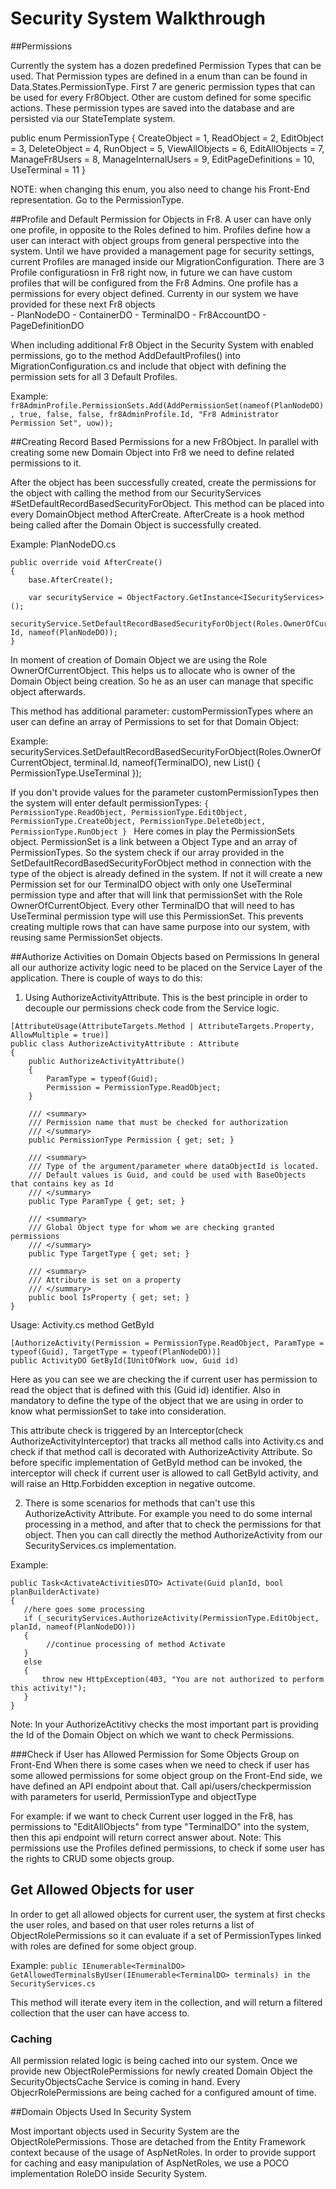 Security System Walkthrough
===========================

##Permissions

Currently the system has a dozen predefined Permission Types that can be used. That Permission types are defined in a enum than can be found in Data.States.PermissionType. First 7 are generic permission types that can be used for every Fr8Object. Other are custom defined for some specific actions. These permission types are saved into the database and are persisted via our StateTemplate system.

public enum PermissionType
{
    CreateObject = 1,
    ReadObject = 2,
    EditObject = 3,
    DeleteObject = 4,
    RunObject = 5,
    ViewAllObjects = 6,
    EditAllObjects = 7,
    ManageFr8Users = 8,
    ManageInternalUsers = 9,
    EditPageDefinitions = 10,
    UseTerminal = 11
}

NOTE: when changing this enum, you also need to change his Front-End representation. Go to the PermissionType. 

##Profile and Default Permission for Objects in Fr8.
A user can have only one profile, in opposite to the Roles defined to him. Profiles define how a user can interact with object groups from general perspective into the system.
Until we have provided a management page for security settings, current Profiles are managed inside our MigrationConfiguration. There are 3 Profile configuratiosn in Fr8 right now, in future we can have custom profiles that will be configured from the Fr8 Admins. One profile has a permissions for every object defined. Currenty in our system we have provided for these next Fr8 objects    
       - PlanNodeDO
       - ContainerDO
       - TerminalDO
       - Fr8AccountDO
       - PageDefinitionDO

When including additional Fr8 Object in the Security System with enabled permissions, go to the method AddDefaultProfiles() into MigrationConfiguration.cs and include that object with defining the permission sets for all 3 Default Profiles.

Example: `fr8AdminProfile.PermissionSets.Add(AddPermissionSet(nameof(PlanNodeDO), true, false, false, fr8AdminProfile.Id, "Fr8 Administrator Permission Set", uow));`

##Creating Record Based Permissions for a new Fr8Object.
In parallel with creating some new Domain Object into Fr8 we need to define related permissions to it.

After the object has been successfully created, create the permissions for the object with calling the method from our SecurityServices #SetDefaultRecordBasedSecurityForObject.
This method can be placed into every DomainObject method AfterCreate. AfterCreate is a hook method being called after the Domain Object is successfully created.

Example: PlanNodeDO.cs
```
public override void AfterCreate()
{
    base.AfterCreate();

    var securityService = ObjectFactory.GetInstance<ISecurityServices>();
    securityService.SetDefaultRecordBasedSecurityForObject(Roles.OwnerOfCurrentObject, Id, nameof(PlanNodeDO));
}
```
In moment of creation of Domain Object we are using the Role OwnerOfCurrentObject. This helps us to allocate who is owner of the Domain Object being creation. So he as an user can manage that specific object afterwards.

This method has additional parameter: customPermissionTypes where an user can define an array of Permissions to set for that Domain Object:

Example:
  securityServices.SetDefaultRecordBasedSecurityForObject(Roles.OwnerOfCurrentObject, terminal.Id, nameof(TerminalDO), new List<PermissionType>() { PermissionType.UseTerminal });

If you don't provide values for the parameter customPermissionTypes then the system will enter default permissionTypes:
`{ PermissionType.ReadObject, PermissionType.EditObject, PermissionType.CreateObject, PermissionType.DeleteObject, PermissionType.RunObject }
`
Here comes in play the PermissionSets object. PermissionSet is a link between a Object Type and an array of PermissionTypes. So the system check if our array provided in the SetDefaultRecordBasedSecurityForObject method in connection with the type of the object is already defined in the system. If not it will create a new Permission set for our TerminalDO object with only one UseTerminal permission type and after that will link that permissionSet with the Role OwnerOfCurrentObject. Every other TerminalDO that will need to has UseTerminal permission type will use this PermissionSet. This prevents creating multiple rows that can have same purpose into our system, with reusing same PermissionSet objects.


##Authorize Activities on Domain Objects based on Permissions
In general all our authorize activity logic need to be placed on the Service Layer of the application. There is couple of ways to do this:
1. Using AuthorizeActivityAttribute.
This is the best principle in order to decouple our permissions check code from the Service logic.
```    
[AttributeUsage(AttributeTargets.Method | AttributeTargets.Property, AllowMultiple = true)]
public class AuthorizeActivityAttribute : Attribute
{
    public AuthorizeActivityAttribute()
    {
        ParamType = typeof(Guid);
        Permission = PermissionType.ReadObject;
    }

    /// <summary>
    /// Permission name that must be checked for authorization
    /// </summary>
    public PermissionType Permission { get; set; }

    /// <summary>
    /// Type of the argument/parameter where dataObjectId is located.
    /// Default values is Guid, and could be used with BaseObjects that contains key as Id
    /// </summary>
    public Type ParamType { get; set; }

    /// <summary>
    /// Global Object type for whom we are checking granted permissions
    /// </summary>
    public Type TargetType { get; set; }

    /// <summary>
    /// Attribute is set on a property
    /// </summary>
    public bool IsProperty { get; set; }
}
```
Usage: Activity.cs method GetById
```
[AuthorizeActivity(Permission = PermissionType.ReadObject, ParamType = typeof(Guid), TargetType = typeof(PlanNodeDO))]
public ActivityDO GetById(IUnitOfWork uow, Guid id)
```
Here as you can see we are checking the if current user has permission to read the object that is defined with this (Guid id) identifier. Also in mandatory to define the type of the object that we are using in order to know what permissionSet to take into consideration.

This attribute check is triggered by an Interceptor(check AuthorizeActivityInterceptor) that tracks all method calls into Activity.cs and check if that method call is decorated with AuthorizeActivity Attribute. So before specific implementation of GetById method can be invoked, the interceptor will check if current user is allowed to call GetById activity, and will raise an Http.Forbidden exception in negative outcome.

2. There is some scenarios for methods that can't use this AuthorizeActivity Attribute. For example you need to do some internal processing in a method, and after that to check the permissions for that object. Then you can call directly the method AuthorizeActivity from our SecurityServices.cs implementation.

Example:
```
public Task<ActivateActivitiesDTO> Activate(Guid planId, bool planBuilderActivate)
{
   //here goes some processing
   if (_securityServices.AuthorizeActivity(PermissionType.EditObject, planId, nameof(PlanNodeDO)))
   {
        //continue processing of method Activate
   }
   else
   {
       throw new HttpException(403, "You are not authorized to perform this activity!");
   }
}
```
Note: In your AuthorizeActitivy checks the most important part is providing the Id of the Domain Object on which we want to check Permissions.

###Check if User has Allowed Permission for Some Objects Group on Front-End
When there is some cases when we need to check if user has some allowed permissions for some object group on the Front-End side, we have defined an API endpoint about that.
Call api/users/checkpermission with parameters for userId, PermissionType and objectType

For example: if we want to check Current user logged in the Fr8, has permissions to "EditAllObjects" from type "TerminalDO" into the system, then this api endpoint will return correct answer about.
Note: This permissions use the Profiles defined permissions, to check if some user has the rights to CRUD some objects group.

## Get Allowed Objects for user

In order to get all allowed objects for current user, the system at first checks the user roles, and based on that user roles returns a list of ObjectRolePermissions so it can evaluate if a set of PermissionTypes linked with roles are defined for some object group.

Example:
`public IEnumerable<TerminalDO> GetAllowedTerminalsByUser(IEnumerable<TerminalDO> terminals) in the SecurityServices.cs`

This method will iterate every item in the collection, and will return a filtered collection that the user can have access to.

### Caching

All permission related logic is being cached into our system. Once we provide new ObjectRolePermissions for newly created Domain Object the SecurityObjectsCache Service is coming in hand. Every ObjecrRolePermissions are being cached for a configured amount of time.

##Domain Objects Used In Security System

Most important objects used in Security System are the ObjectRolePermissions.
Those are detached from the Entity Framework context because of the usage of AspNetRoles. In order to provide support for caching and easy manipulation of AspNetRoles, we use a POCO implementation RoleDO inside Security System.  
